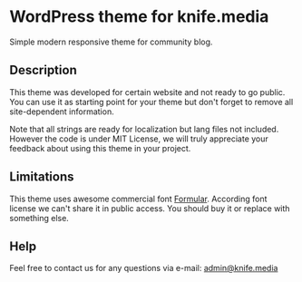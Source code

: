 # WordPress theme for knife.media #

Simple modern responsive theme for community blog.

## Description ##

This theme was developed for certain website and not ready to go public.
You can use it as starting point for your theme but don't forget to remove all site-dependent information.

Note that all strings are ready for localization but lang files not included.
However the code is under MIT License, we will truly appreciate your feedback about using this theme in your project.

## Limitations ##

This theme uses awesome commercial font [Formular](https://brownfox.org/fonts/formular/).
According font license we can't share it in public access. You should buy it or replace with something else.

## Help ##

Feel free to contact us for any questions via e-mail: admin@knife.media
